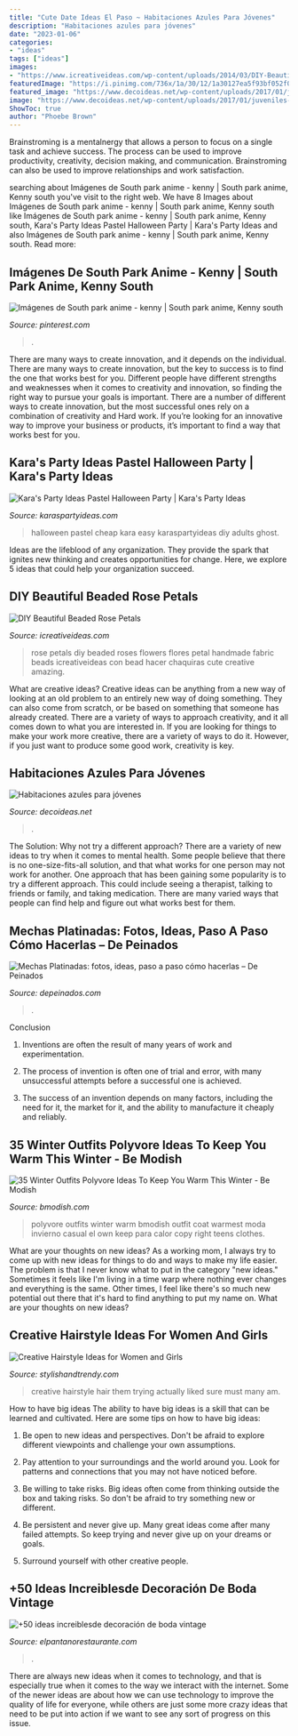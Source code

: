 ```yaml
---
title: "Cute Date Ideas El Paso ~ Habitaciones Azules Para Jóvenes"
description: "Habitaciones azules para jóvenes"
date: "2023-01-06"
categories:
- "ideas"
tags: ["ideas"]
images:
- "https://www.icreativeideas.com/wp-content/uploads/2014/03/DIY-Beautiful-Beaded-Rose-Petals-1.jpg"
featuredImage: "https://i.pinimg.com/736x/1a/30/12/1a30127ea5f93bf052f06f54191d88e2.jpg"
featured_image: "https://www.decoideas.net/wp-content/uploads/2017/01/juveniles-azules-9.jpg"
image: "https://www.decoideas.net/wp-content/uploads/2017/01/juveniles-azules-9.jpg"
ShowToc: true
author: "Phoebe Brown"
---
```



Brainstroming is a mentalnergy that allows a person to focus on a single task and achieve success. The process can be used to improve productivity, creativity, decision making, and communication. Brainstroming can also be used to improve relationships and work satisfaction.

	

		
searching about Imágenes de South park anime - kenny | South park anime, Kenny south you've visit to the right web. We have 8 Images about Imágenes de South park anime - kenny | South park anime, Kenny south like Imágenes de South park anime - kenny | South park anime, Kenny south, Kara&#039;s Party Ideas Pastel Halloween Party | Kara&#039;s Party Ideas and also Imágenes de South park anime - kenny | South park anime, Kenny south. Read more:
		
    
## Imágenes De South Park Anime - Kenny | South Park Anime, Kenny South

<img loading=lazy src="https://i.pinimg.com/736x/1a/30/12/1a30127ea5f93bf052f06f54191d88e2.jpg" onerror="this.onerror=null;this.src='https://tse1.mm.bing.net/th?id=OIP.PCNXPbxXfUbMQrfeHrDpVgHaLI&amp;pid=15.1';" alt="Imágenes de South park anime - kenny | South park anime, Kenny south">

_Source: pinterest.com_

>. 

	

There are many ways to create innovation, and it depends on the individual.
There are many ways to create innovation, but the key to success is to find the one that works best for you. Different people have different strengths and weaknesses when it comes to creativity and innovation, so finding the right way to pursue your goals is important. There are a number of different ways to create innovation, but the most successful ones rely on a combination of creativity and Hard work. If you’re looking for an innovative way to improve your business or products, it’s important to find a way that works best for you.

    
## Kara&#039;s Party Ideas Pastel Halloween Party | Kara&#039;s Party Ideas

<img loading=lazy src="http://karaspartyideas.com/wp-content/uploads/2017/10/Pastel-Halloween-Party-via-Karas-Party-Ideas-KarasPartyIdeas.com7_.jpg" onerror="this.onerror=null;this.src='https://tse1.mm.bing.net/th?id=OIP.aezkMxCx5r1z4tDmV8U4ZQHaLH&amp;pid=15.1';" alt="Kara&#039;s Party Ideas Pastel Halloween Party | Kara&#039;s Party Ideas">

_Source: karaspartyideas.com_

>halloween pastel cheap kara easy karaspartyideas diy adults ghost. 

	

Ideas are the lifeblood of any organization. They provide the spark that ignites new thinking and creates opportunities for change. Here, we explore 5 ideas that could help your organization succeed.

    
## DIY Beautiful Beaded Rose Petals

<img loading=lazy src="https://www.icreativeideas.com/wp-content/uploads/2014/03/DIY-Beautiful-Beaded-Rose-Petals-1.jpg" onerror="this.onerror=null;this.src='https://tse1.mm.bing.net/th?id=OIP.l5lK6OIHAMBpDc6SruYaIAHaHa&amp;pid=15.1';" alt="DIY Beautiful Beaded Rose Petals">

_Source: icreativeideas.com_

>rose petals diy beaded roses flowers flores petal handmade fabric beads icreativeideas con bead hacer chaquiras cute creative amazing. 

	

What are creative ideas?
Creative ideas can be anything from a new way of looking at an old problem to an entirely new way of doing something. They can also come from scratch, or be based on something that someone has already created. There are a variety of ways to approach creativity, and it all comes down to what you are interested in. If you are looking for things to make your work more creative, there are a variety of ways to do it. However, if you just want to produce some good work, creativity is key.

    
## Habitaciones Azules Para Jóvenes

<img loading=lazy src="https://www.decoideas.net/wp-content/uploads/2017/01/juveniles-azules-9.jpg" onerror="this.onerror=null;this.src='https://tse3.mm.bing.net/th?id=OIP._vRMg-5vM_4No60vdhzU4gHaJ3&amp;pid=15.1';" alt="Habitaciones azules para jóvenes">

_Source: decoideas.net_

>. 

	

The Solution: Why not try a different approach?
There are a variety of new ideas to try when it comes to mental health. Some people believe that there is no one-size-fits-all solution, and that what works for one person may not work for another. One approach that has been gaining some popularity is to try a different approach. This could include seeing a therapist, talking to friends or family, and taking medication. There are many varied ways that people can find help and figure out what works best for them.

    
## Mechas Platinadas: Fotos, Ideas, Paso A Paso Cómo Hacerlas – De Peinados

<img loading=lazy src="http://depeinados.com/wp-content/uploads/2017/08/MechasPlatinadas79.jpg" onerror="this.onerror=null;this.src='https://tse4.mm.bing.net/th?id=OIP.YDf8InBIK7WZ61YgGEY1jAHaKB&amp;pid=15.1';" alt="Mechas Platinadas: fotos, ideas, paso a paso cómo hacerlas – De Peinados">

_Source: depeinados.com_

>. 

	

Conclusion
1. Inventions are often the result of many years of work and experimentation.
2. The process of invention is often one of trial and error, with many unsuccessful attempts before a successful one is achieved.

3. The success of an invention depends on many factors, including the need for it, the market for it, and the ability to manufacture it cheaply and reliably.

    
## 35 Winter Outfits Polyvore Ideas To Keep You Warm This Winter - Be Modish

<img loading=lazy src="https://bmodish.com/wp-content/uploads/2014/12/winter-outfits-polyvore-1-bmodish.jpg" onerror="this.onerror=null;this.src='https://tse3.mm.bing.net/th?id=OIP.zkt-w3oUm2BQwjC1Kyqa5gHaIl&amp;pid=15.1';" alt="35 Winter Outfits Polyvore Ideas To Keep You Warm This Winter - Be Modish">

_Source: bmodish.com_

>polyvore outfits winter warm bmodish outfit coat warmest moda invierno casual el own keep para calor copy right teens clothes. 

	

What are your thoughts on new ideas?
As a working mom, I always try to come up with new ideas for things to do and ways to make my life easier. The problem is that I never know what to put in the category "new ideas." Sometimes it feels like I'm living in a time warp where nothing ever changes and everything is the same. Other times, I feel like there's so much new potential out there that it's hard to find anything to put my name on. What are your thoughts on new ideas?

    
## Creative Hairstyle Ideas For Women And Girls

<img loading=lazy src="http://www.stylishandtrendy.com/wp-content/uploads/2015/04/creative-hairstyle-11.jpg" onerror="this.onerror=null;this.src='https://tse3.mm.bing.net/th?id=OIP.brR_-VZ39nRhzSysi486igHaJ5&amp;pid=15.1';" alt="Creative Hairstyle Ideas for Women and Girls">

_Source: stylishandtrendy.com_

>creative hairstyle hair them trying actually liked sure must many am. 

	

How to have big ideas
The ability to have big ideas is a skill that can be learned and cultivated. Here are some tips on how to have big ideas:
1. Be open to new ideas and perspectives. Don't be afraid to explore different viewpoints and challenge your own assumptions.

2. Pay attention to your surroundings and the world around you. Look for patterns and connections that you may not have noticed before.

3. Be willing to take risks. Big ideas often come from thinking outside the box and taking risks. So don't be afraid to try something new or different.

4. Be persistent and never give up. Many great ideas come after many failed attempts. So keep trying and never give up on your dreams or goals.

5. Surround yourself with other creative people.

    
## +50 Ideas Increiblesde Decoración De Boda Vintage

<img loading=lazy src="http://www.elpantanorestaurante.com/blog/wp-content/uploads/2016/09/5fc9c6937fc156fbd3b9b9b18aa459f1.jpg" onerror="this.onerror=null;this.src='https://tse4.mm.bing.net/th?id=OIP.k4KPeOlev-F1E6ITxEnBwwAAAA&amp;pid=15.1';" alt="+50 ideas increiblesde decoración de boda vintage">

_Source: elpantanorestaurante.com_

>. 

	

There are always new ideas when it comes to technology, and that is especially true when it comes to the way we interact with the internet. Some of the newer ideas are about how we can use technology to improve the quality of life for everyone, while others are just some more crazy ideas that need to be put into action if we want to see any sort of progress on this issue.

